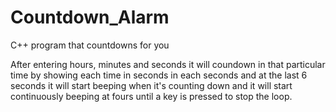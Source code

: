 # Countdown_Alarm
C++ program that countdowns for you

After entering hours, minutes and seconds it will coundown in that particular time by showing each time in seconds in each seconds and at the last 6 seconds 
it will start beeping when it's counting down and it will start continuously beeping at fours until a key is pressed to stop the loop.
